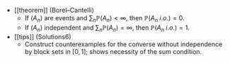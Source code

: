 - [[theorem]] (Borel–Cantelli)
  - If $(A_n)$ are events and $\sum_n \mathbb{P}(A_n)<\infty$, then $\mathbb{P}(A_n\ i.o.)=0$.
  - If $(A_n)$ independent and $\sum_n \mathbb{P}(A_n)=\infty$, then $\mathbb{P}(A_n\ i.o.)=1$.
- [[tips]] (Solutions6)
  - Construct counterexamples for the converse without independence by block sets in $[0,1]$; shows necessity of the sum condition.